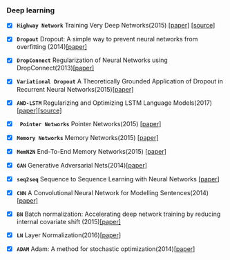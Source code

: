 ### Deep learning
- [x] **`Highway Network`** Training Very Deep Networks(2015) [[paper]](http://papers.nips.cc/paper/5850-training-very-deep-networks.pdf) [[source]](http://people.idsia.ch/~rupesh/very_deep_learning/)

- [x] **`Dropout`** Dropout: A simple way to prevent neural networks from overfitting (2014)[[paper]](http://jmlr.org/papers/volume15/srivastava14a/srivastava14a.pdf)
- [x] **`DropConnect`** Regularization of Neural Networks using DropConnect(2013)[[paper]](http://proceedings.mlr.press/v28/wan13.pdf)
- [x] **`Variational Dropout`** A Theoretically Grounded Application of Dropout in Recurrent Neural Networks(2015)[[paper]](https://arxiv.org/abs/1512.05287)
- [x] **`AWD-LSTM`** Regularizing and Optimizing LSTM Language Models(2017)[[paper]](https://arxiv.org/abs/1708.02182)[[source]](https://github.com/salesforce/awd-lstm-lm)
- [x] **` Pointer Networks`** Pointer Networks(2015) [[paper]](https://arxiv.org/pdf/1506.03134.pdf)
- [x] **`Memory Networks`** Memory Networks(2015) [[paper]](https://arxiv.org/pdf/1410.3916.pdf)
- [x] **`MemN2N`** End-To-End Memory Networks(2015) [[paper]](https://arxiv.org/pdf/1503.08895.pdf)
- [x] **`GAN`** Generative Adversarial Nets(2014)[[paper]](https://arxiv.org/pdf/1406.2661.pdf)
- [x] **`seq2seq`** Sequence to Sequence Learning with Neural Networks [[paper]](https://papers.nips.cc/paper/5346-sequence-to-sequence-learning-with-neural-networks.pdf)
- [x] **`CNN`** A Convolutional Neural Network for Modelling Sentences(2014)[[paper]](https://www.aclweb.org/anthology/P14-1062)
- [x] **`BN`** Batch normalization: Accelerating deep network training by reducing internal covariate shift (2015)[[paper]](https://arxiv.org/pdf/1502.03167.pdf)
- [x] **`LN`** Layer Normalization(2016)[[paper]](https://arxiv.org/pdf/1607.06450v1.pdf)
- [x] **`ADAM`** Adam: A method for stochastic optimization(2014)[[paper]](https://arxiv.org/pdf/1412.6980.pdf)
